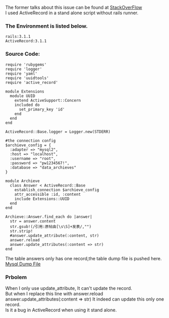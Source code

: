 The former talks about this issue can be found at [StackOverFlow](http://stackoverflow.com/questions/8130900/cant-update-the-attribute-with-activerecord)  
I used ActiveRecord in a stand alone script without rails runner.  
### The Environment is listed below.  
	rails:3.1.1
	ActiveRecord:3.1.1
### Source Code:
	require 'rubygems'
	require 'logger'
	require 'yaml'
	require 'uuidtools'
	require 'active_record'
	
	module Extensions
	  module UUID
	    extend ActiveSupport::Concern
	    included do
	      set_primary_key 'id'
	    end
	  end
	end
	
	ActiveRecord::Base.logger = Logger.new(STDERR)
	
	#the connection config
	$archieve_config = {
	  :adapter => "mysql2",
	  :host => "localhost",
	  :username => "root",
	  :password => "pw1234567!",
	  :database => "data_archieves"
	}
	
	module Archieve
	  class Answer < ActiveRecord::Base
	    establish_connection $archieve_config
	    attr_accessible :id, :content
	    include Extensions::UUID
	  end
	end
	
	Archieve::Answer.find_each do |answer|
	  str = answer.content
	  str.gsub!(/引用:原帖由[\s\S]+发表/,"")
	  str.strip!
	  #answer.update_attribute(:content, str)
	  answer.reload
	  answer.update_attributes(:content => str)
	end

The table answers only has one record,the table dump file is pushed here.  
[Mysql Dump File](https://raw.github.com/Zhengquan/Swap_Chars/bug_report/bug_answers.sql)
### Prbolem
When I only use update_attribute, It can't update the record.  
But when I replace this line with
	answer.reload
	answer.update_attributes(:content => str)
It indeed can update this only one record.  
Is it a bug in ActiveRecord when using it stand alone.
